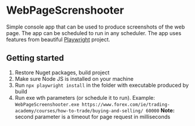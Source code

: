 # WebPageScrenshooter
Simple console app that can be used to produce screenshots of the web page.
The app can be scheduled to run in any scheduler.
The app uses features from beautiful [Playwright](https://playwright.dev/) project.

## Getting started
1. Restore Nuget packages, build project
2. Make sure Node JS is installed on your machine
3. Run ```npx playwright install``` in the folder with executable produced by build
4. Run exe wth parameters (or schedule it to run). Example:
    ```WebPageScreenshooter.exe https://www.forex.com/ie/trading-academy/courses/how-to-trade/buying-and-selling/ 60000```
    **Note:** second parameter is a timeout for page request in milliseconds
